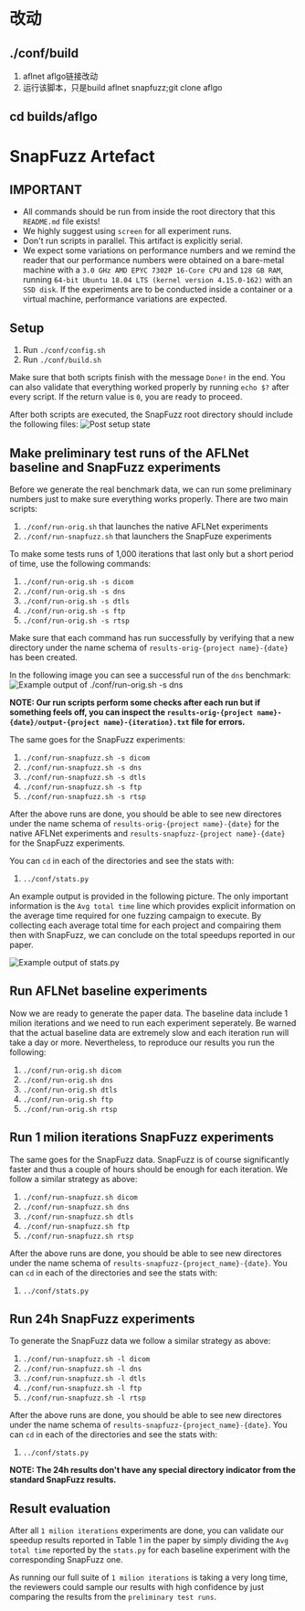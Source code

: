 # 改动
## ./conf/build
1. aflnet aflgo链接改动
2. 运行该脚本，只是build aflnet snapfuzz;git clone aflgo
## cd builds/aflgo


# SnapFuzz Artefact

## IMPORTANT

- All commands should be run from inside the root directory that this `README.md` file exists!
- We highly suggest using `screen` for all experiment runs.
- Don't run scripts in parallel. This artifact is explicitly serial.
- We expect some variations on performance numbers and we remind the reader that our performance numbers were obtained on a bare-metal machine with a `3.0 GHz AMD EPYC 7302P 16-Core CPU` and `128 GB RAM`, running `64-bit Ubuntu 18.04 LTS (kernel version 4.15.0-162)` with an `SSD disk`. If the experiments are to be conducted inside a container or a virtual machine, performance variations are expected.

## Setup

1. Run `./conf/config.sh`
1. Run `./conf/build.sh`

Make sure that both scripts finish with the message `Done!` in the end. You can also validate that everything worked properly by running `echo $?` after every script. If the return value is `0`, you are ready to proceed.

After both scripts are executed, the SnapFuzz root directory should include the following files:
![Post setup state](./imgs/setup.png)

## Make preliminary test runs of the AFLNet baseline and SnapFuzz experiments

Before we generate the real benchmark data, we can run some preliminary numbers just to make sure everything works properly. There are two main scripts:

1. `./conf/run-orig.sh` that launches the native AFLNet experiments
1. `./conf/run-snapfuzz.sh` that launchers the SnapFuze experiments

To make some tests runs of 1,000 iterations that last only but a short period of time, use the following commands:

1. `./conf/run-orig.sh -s dicom`
1. `./conf/run-orig.sh -s dns`
1. `./conf/run-orig.sh -s dtls`
1. `./conf/run-orig.sh -s ftp`
1. `./conf/run-orig.sh -s rtsp`

Make sure that each command has run successfully by verifying that a new directory under the name schema of `results-orig-{project name}-{date}` has been created.

In the following image you can see a successful run of the `dns` benchmark:
![Example output of ./conf/run-orig.sh -s dns](./imgs/orig-dns-run.png)

**NOTE: Our run scripts perform some checks after each run but if something feels off, you can inspect the `results-orig-{project name}-{date}/output-{project name}-{iteration}.txt` file for errors.**

The same goes for the SnapFuzz experiments:

1. `./conf/run-snapfuzz.sh -s dicom`
1. `./conf/run-snapfuzz.sh -s dns`
1. `./conf/run-snapfuzz.sh -s dtls`
1. `./conf/run-snapfuzz.sh -s ftp`
1. `./conf/run-snapfuzz.sh -s rtsp`

After the above runs are done, you should be able to see new directores under the name schema of `results-orig-{project name}-{date}` for the native AFLNet experiments and `results-snapfuzz-{project name}-{date}` for the SnapFuzz experiments.

You can `cd` in each of the directories and see the stats with:

1. `../conf/stats.py`

An example output is provided in the following picture. The only important information is the `Avg total time` line which provides explicit information on the average time required for one fuzzing campaign to execute. By collecting each average total time for each project and compairing them then with SnapFuzz, we can conclude on the total speedups reported in our paper.

![Example output of stats.py](./imgs/orig-out.png)

## Run AFLNet baseline experiments

Now we are ready to generate the paper data. The baseline data include 1 milion iterations and we need to run each experiment seperately. Be warned that the actual baseline data are extremely slow and each iteration run will take a day or more. Nevertheless, to reproduce our results you run the following:

1. `./conf/run-orig.sh dicom`
1. `./conf/run-orig.sh dns`
1. `./conf/run-orig.sh dtls`
1. `./conf/run-orig.sh ftp`
1. `./conf/run-orig.sh rtsp`

## Run 1 milion iterations SnapFuzz experiments

The same goes for the SnapFuzz data. SnapFuzz is of course significantly faster and thus a couple of hours should be enough for each iteration. We follow a similar strategy as above:

1. `./conf/run-snapfuzz.sh dicom`
1. `./conf/run-snapfuzz.sh dns`
1. `./conf/run-snapfuzz.sh dtls`
1. `./conf/run-snapfuzz.sh ftp`
1. `./conf/run-snapfuzz.sh rtsp`

After the above runs are done, you should be able to see new directores under the name schema of `results-snapfuzz-{project_name}-{date}`. You can `cd` in each of the directories and see the stats with:

1. `../conf/stats.py`

## Run 24h SnapFuzz experiments

To generate the SnapFuzz data we follow a similar strategy as above:

1. `./conf/run-snapfuzz.sh -l dicom`
1. `./conf/run-snapfuzz.sh -l dns`
1. `./conf/run-snapfuzz.sh -l dtls`
1. `./conf/run-snapfuzz.sh -l ftp`
1. `./conf/run-snapfuzz.sh -l rtsp`

After the above runs are done, you should be able to see new directores under the name schema of `results-snapfuzz-{project_name}-{date}`. You can `cd` in each of the directories and see the stats with:

1. `../conf/stats.py`

**NOTE: The 24h results don't have any special directory indicator from the standard SnapFuzz results.**

## Result evaluation

After all `1 milion iterations` experiments are done, you can validate our speedup results reported in Table 1 in the paper by simply dividing the `Avg total time` reported by the `stats.py` for each baseline experiment with the corresponding SnapFuzz one.

As running our full suite of `1 milion iterations` is taking a very long time, the reviewers could sample our results with high confidence by just comparing the results from the `preliminary test runs`.
